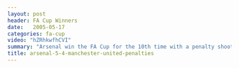 ```yaml
---
layout: post
header: FA Cup Winners
date:   2005-05-17
categories: fa-cup
video: "hZRhkwfhCVI"
summary: "Arsenal win the FA Cup for the 10th time with a penalty shootout victory over Manchester United. Arsenal were on the back foot for the majority of the game with Patrick Vieira scoring the crucial penalty."
title: arsenal-5-4-manchester-united-penalties
---
```

